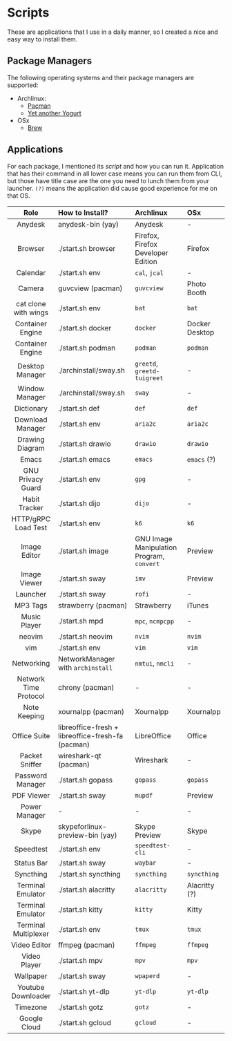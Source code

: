 # Scripts

These are applications that I use in a daily manner, so I created a nice and easy way to install them.

## Package Managers

The following operating systems and their package managers are supported:

- Archlinux:
  - [Pacman](https://archlinux.org/pacman/)
  - [Yet another Yogurt](https://github.com/Jguer/yay)
- OSx
  - [Brew](https://brew.sh)

## Applications

For each package, I mentioned its _script_ and how you can run it. Application that has their command in all lower case
means you can run them from CLI, but those have title case are the one you need to lunch them from your launcher.
`(?)` means the application did cause good experience for me on that OS.

|         Role          | How to Install?                                   | Archlinux                                 | OSx            |
| :-------------------: | :------------------------------------------------ | :---------------------------------------- | :------------- |
|        Anydesk        | anydesk-bin (yay)                                 | Anydesk                                   | -              |
|        Browser        | ./start.sh browser                                | Firefox, Firefox Developer Edition        | Firefox        |
|       Calendar        | ./start.sh env                                    | `cal`, `jcal`                             | -              |
|        Camera         | guvcview (pacman)                                 | `guvcview`                                | Photo Booth    |
| cat clone with wings  | ./start.sh env                                    | `bat`                                     | `bat`          |
|   Container Engine    | ./start.sh docker                                 | `docker`                                  | Docker Desktop |
|   Container Engine    | ./start.sh podman                                 | `podman`                                  | `podman`       |
|    Desktop Manager    | ./archinstall/sway.sh                             | `greetd`, `greetd-tuigreet`               | -              |
|    Window Manager     | ./archinstall/sway.sh                             | `sway`                                    | -              |
|      Dictionary       | ./start.sh def                                    | `def`                                     | `def`          |
|   Download Manager    | ./start.sh env                                    | `aria2c`                                  | `aria2c`       |
|    Drawing Diagram    | ./start.sh drawio                                 | `drawio`                                  | `drawio`       |
|         Emacs         | ./start.sh emacs                                  | `emacs`                                   | `emacs` (?)    |
|   GNU Privacy Guard   | ./start.sh env                                    | `gpg`                                     | -              |
|     Habit Tracker     | ./start.sh dijo                                   | `dijo`                                    | -              |
|  HTTP/gRPC Load Test  | ./start.sh env                                    | `k6`                                      | `k6`           |
|     Image Editor      | ./start.sh image                                  | GNU Image Manipulation Program, `convert` | Preview        |
|     Image Viewer      | ./start.sh sway                                   | `imv`                                     | Preview        |
|       Launcher        | ./start.sh sway                                   | `rofi`                                    | -              |
|       MP3 Tags        | strawberry (pacman)                               | Strawberry                                | iTunes         |
|     Music Player      | ./start.sh mpd                                    | `mpc`, `ncmpcpp`                          | -              |
|        neovim         | ./start.sh neovim                                 | `nvim`                                    | `nvim`         |
|          vim          | ./start.sh env                                    | `vim`                                     | `vim`          |
|      Networking       | NetworkManager with `archinstall`                 | `nmtui`, `nmcli`                          | -              |
| Network Time Protocol | chrony (pacman)                                   | -                                         | -              |
|     Note Keeping      | xournalpp (pacman)                                | Xournalpp                                 | Xournalpp      |
|     Office Suite      | libreoffice-fresh + libreoffice-fresh-fa (pacman) | LibreOffice                               | Office         |
|    Packet Sniffer     | wireshark-qt (pacman)                             | Wireshark                                 | -              |
|   Password Manager    | ./start.sh gopass                                 | `gopass`                                  | `gopass`       |
|      PDF Viewer       | ./start.sh sway                                   | `mupdf`                                   | Preview        |
|     Power Manager     | -                                                 | -                                         | -              |
|         Skype         | skypeforlinux-preview-bin (yay)                   | Skype Preview                             | Skype          |
|       Speedtest       | ./start.sh env                                    | `speedtest-cli`                           | -              |
|      Status Bar       | ./start.sh sway                                   | `waybar`                                  | -              |
|       Syncthing       | ./start.sh syncthing                              | `syncthing`                               | `syncthing`    |
|   Terminal Emulator   | ./start.sh alacritty                              | `alacritty`                               | Alacritty (?)  |
|   Terminal Emulator   | ./start.sh kitty                                  | `kitty`                                   | Kitty          |
| Terminal Multiplexer  | ./start.sh env                                    | `tmux`                                    | `tmux`         |
|     Video Editor      | ffmpeg (pacman)                                   | `ffmpeg`                                  | `ffmpeg`       |
|     Video Player      | ./start.sh mpv                                    | `mpv`                                     | `mpv`          |
|       Wallpaper       | ./start.sh sway                                   | `wpaperd`                                 | -              |
|  Youtube Downloader   | ./start.sh yt-dlp                                 | `yt-dlp`                                  | `yt-dlp`       |
|       Timezone        | ./start.sh gotz                                   | `gotz`                                    | -              |
|     Google Cloud      | ./start.sh gcloud                                 | `gcloud`                                  | -              |
